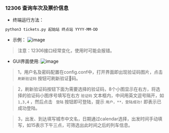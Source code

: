 ### 12306 查询车次及票价信息
- 终端运行方法：
```bash
python3 tickets.py 起始站 终点站 YYYY-MM-DD
```
- 示例：
![image](https://s2.ax1x.com/2019/01/04/FTcMMn.png)

> 注意：12306接口经常变化，使用时可能会报错。

- GUI界面使用:
![image](https://s2.ax1x.com/2019/01/18/k9kGeH.png)
> 1，用户名及密码配置在config.conf中，打开界面即出现验证码图片，点击 `刷新验证码` 按钮可刷新验证码。

> 2，刷新验证码按钮下面为需要选择的验证码，8个小图显示在右方，将选择的验证码小图序号填写在右方 `验证码` 文本框内，中间用英文逗号隔开，如 `1,3,4` ，然后点击 ` 登陆` 按钮即可登陆，提示 `用户，**，登陆成功!` 即表示已成功登陆。

> 3，出发、到达填写城市中文名，日期通过calendar选择，出发时间手动填写，如15表示下午三点，可筛选出此时间之后的列车信息。
